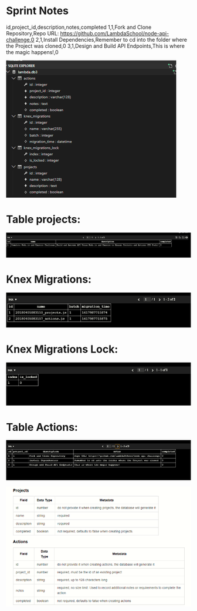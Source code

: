 # Sprint Notes

id,project_id,description,notes,completed
1,1,Fork and Clone Repository,Repo URL: https://github.com/LambdaSchool/node-api-challenge,0
2,1,Install Dependencies,Remember to cd into the folder where the Project was cloned,0
3,1,Design and Build API Endpoints,This is where the magic happens!,0

![](2021-07-09-14-10-31.png)

# Table projects:

![](2021-07-09-14-07-28.png)

# Knex Migrations:

![](2021-07-09-14-09-41.png)

# Knex Migrations Lock:

![](2021-07-09-14-10-09.png)

# Table Actions:

![](2021-07-09-14-09-10.png)

![](2021-07-09-16-03-18.png)
